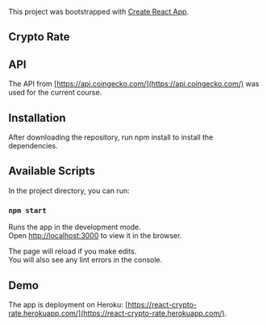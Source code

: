 This project was bootstrapped with [Create React App](https://github.com/facebook/create-react-app).

## Crypto Rate

## API

The API from [https://api.coingecko.com/](https://api.coingecko.com/) was used for the current course.

## Installation

 After downloading the repository, run npm install to install the dependencies.

 ## Available Scripts

 In the project directory, you can run:

 ### `npm start`

 Runs the app in the development mode.<br>
 Open [http://localhost:3000](http://localhost:3000) to view it in the browser.

 The page will reload if you make edits.<br>
 You will also see any lint errors in the console.

## Demo

The app is deployment on Heroku: [https://react-crypto-rate.herokuapp.com/](https://react-crypto-rate.herokuapp.com/).


